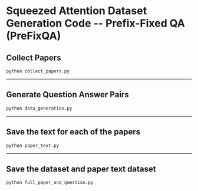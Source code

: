 # Squeezed Attention Dataset Generation Code -- Prefix-Fixed QA (PreFixQA)

## Collect Papers 
```
python collect_papers.py

```

---

## Generate Question Answer Pairs 
```
python data_generation.py

```

---

## Save the text for each of the papers 
```
python paper_text.py

```

---

## Save the dataset and paper text dataset
```
python full_paper_and_question.py

```